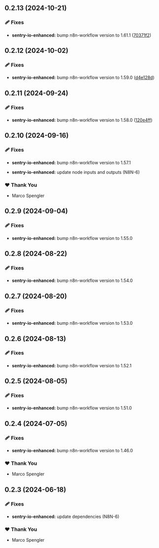 ## 0.2.13 (2024-10-21)

### 🩹 Fixes

- **sentry-io-enhanced:** bump n8n-workflow version to 1.61.1 ([70371f2](https://github.com/skriptfabrik/n8n-nodes/commit/70371f2))

## 0.2.12 (2024-10-02)


### 🩹 Fixes

- **sentry-io-enhanced:** bump n8n-workflow version to 1.59.0 ([d4e128d](https://github.com/skriptfabrik/n8n-nodes/commit/d4e128d))

## 0.2.11 (2024-09-24)


### 🩹 Fixes

- **sentry-io-enhanced:** bump n8n-workflow version to 1.58.0 ([120e4ff](https://github.com/skriptfabrik/n8n-nodes/commit/120e4ff))

## 0.2.10 (2024-09-16)


### 🩹 Fixes

- **sentry-io-enhanced:** bump n8n-workflow version to 1.57.1

- **sentry-io-enhanced:** update node inputs and outputs (N8N-6)


### ❤️  Thank You

- Marco Spengler

## 0.2.9 (2024-09-04)


### 🩹 Fixes

- **sentry-io-enhanced:** bump n8n-workflow version to 1.55.0

## 0.2.8 (2024-08-22)


### 🩹 Fixes

- **sentry-io-enhanced:** bump n8n-workflow version to 1.54.0

## 0.2.7 (2024-08-20)


### 🩹 Fixes

- **sentry-io-enhanced:** bump n8n-workflow version to 1.53.0

## 0.2.6 (2024-08-13)


### 🩹 Fixes

- **sentry-io-enhanced:** bump n8n-workflow version to 1.52.1

## 0.2.5 (2024-08-05)


### 🩹 Fixes

- **sentry-io-enhanced:** bump n8n-workflow version to 1.51.0

## 0.2.4 (2024-07-05)


### 🩹 Fixes

- **sentry-io-enhanced:** bump n8n-workflow version to 1.46.0


### ❤️  Thank You

- Marco Spengler

## 0.2.3 (2024-06-18)


### 🩹 Fixes

- **sentry-io-enhanced:** update dependencies (N8N-6)


### ❤️  Thank You

- Marco Spengler